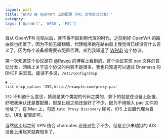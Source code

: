 ```yaml
---
layout: post
title: "WPAD 在 OpenWrt 上的配置（PAC 文件自动分发）"
category:
tags: ['OpenWrt', 'WPAD', 'PAC']
---
```


自从 OpenVPN 沦陷以后，就不得不回到用代理的时代，之前刷好 OpenWrt 的路由器也闲置了，因为不能无痛翻墙，代理程序跑在路由器上我觉得已经没有什么意义了，因为每个设备都需要去配置代理，直到我知道了 [WPAD][wpad] 这个协议。

第一次知道这个协议是在 [@Paveo][paveo] 的博客上看到的，这个协议实现 pac 文件的自动分发，网络上关于这个协议的内容不是很多，我也只知道可以通过 Dnsmasq 的 DHCP 来实现。废话不多说，`/etc/config/dhcp`
    
    # ...
    list dhcp_option '252,http://example.com/proxy.pac'

`252` 不知道什么意思，猜测是某个类型的代码之类的，剩下的就是在设备上配置，好吧我承认还是要配置，但是比起之前还是好了不少，因为不用输入 pac 文件的地址了，在 Mac 上，勾选 `Auto Proxy Discovery` 即可，iOS 上设置代理为自动，URL 留空即可。

当然这比起之前 VPN 结合 chnroutes 还是逊色了不少，但是至少未越狱的 iOS 设备上用起来就爽很多了。

[wpad]: http://zh.wikipedia.org/wiki/代理自动配置 "WPAD"
[paveo]: https://w3.owind.com/pub/wpad-and-falcop/
